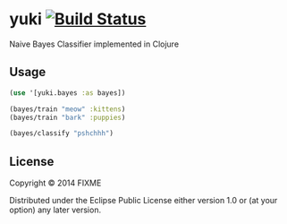 # yuki [![Build Status](https://travis-ci.org/dieselpoweredkitten/yuki.png?branch=master)](https://travis-ci.org/dieselpoweredkitten/yuki)

Naive Bayes Classifier implemented in Clojure

## Usage

```clojure
(use '[yuki.bayes :as bayes])

(bayes/train "meow" :kittens)
(bayes/train "bark" :puppies)

(bayes/classify "pshchhh")
```

## License

Copyright © 2014 FIXME

Distributed under the Eclipse Public License either version 1.0 or (at
your option) any later version.
